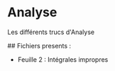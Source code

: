 # Analyse

Les différents trucs d'Analyse

## Fichiers presents :
- Feuille 2 : Intégrales impropres

